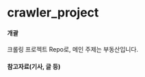 # crawler_project
#### 개괄

크롤링 프로젝트 Repo로, 메인 주제는 부동산입니다.   

#### 참고자료(기사, 글 등)

[빅데이터로 부동산 투자]: https://news.mt.co.kr/mtview.php?no=2021042714035459903





